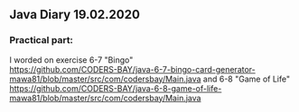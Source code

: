 ## Java Diary 19.02.2020


### Practical part:
I worded on exercise 6-7 "Bingo"<br>
https://github.com/CODERS-BAY/java-6-7-bingo-card-generator-mawa81/blob/master/src/com/codersbay/Main.java
and 
6-8 "Game of Life"<br>
https://github.com/CODERS-BAY/java-6-8-game-of-life-mawa81/blob/master/src/com/codersbay/Main.java